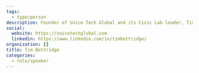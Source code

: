 ```yaml
---
tags:
  - type/person
description: Founder of Voice Tech Global and its Civic Lab leader, Tim is also a passionate senior product designer and technologist. He specializes in taking deep dives into challenging domains in order to find human-centred solutions to complex problems. His experience in defining and shaping products ranges across many emergent technologies including voice interfaces, spatial computing and machine learning technologies and within a wide range of sectors including automotive, consumer tech, healthcare and media.
social:
  website: https://voicetechglobal.com
  linkedin: https://www.linkedin.com/in/timbettridge/
organization: []
title: Tim Bettridge
categories:
  - role/speaker
---
```

